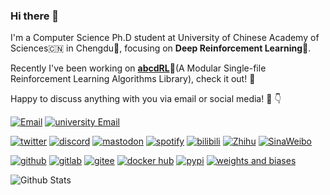 ### Hi there 👋

<!--
<picture>
  <source media="(prefers-color-scheme: dark)" srcset="adam_white.svg">
  <source media="(prefers-color-scheme: light)" srcset="adam.svg">
  <img alt="adam" src="adam.svg" width="200">
</picture>
-->

I'm a Computer Science Ph.D student at University of Chinese Academy of Sciences🇨🇳 in Chengdu🐼, focusing on **Deep Reinforcement Learning**🤖️.

Recently I've been working on [**abcdRL**](https://abcdrl.xyz)🌟(A Modular Single-file Reinforcement Learning Algorithms Library), check it out! 🤠

Happy to discuss anything with you via email or social media! 📡 👇

[![Email](https://img.shields.io/badge/Email-hi@sdpkjc.com-EA4335?logo=mail.ru)](mailto:hi@sdpkjc.com)
[![university Email](https://img.shields.io/badge/University%20Email-zhaoyanxiao21@mails.ucas.ac.cn-41454A?logo=Academia)](mailto:zhaoyanxiao21@mails.ucas.ac.cn)

[![twitter](https://img.shields.io/badge/Twitter-@sdpkjc%5F_adam-1DA1F2?logo=twitter)](https://twitter.com/sdpkjc_adam)
[![discord](https://img.shields.io/badge/Discord-@sdpkjc%233339-5865F2?logo=discord)](https://discord.com/users/sdpkjc#3339)
[![mastodon](https://img.shields.io/badge/Mastodon-@sdpkjc@masto.ai-6364FF?logo=mastodon)](https://masto.ai/@sdpkjc)
[![spotify](https://img.shields.io/badge/Spotify-@sdpkjc-1DB954?logo=spotify)](https://open.spotify.com/user/316tmwa7yte4oqibi6lhrwnjyjji?si=hI0q4KFmSKO4GdWW1jpkLA)
[![bilibili](https://img.shields.io/badge/Bilibili-@斯蒂庞克轿车-00A1D6?logo=bilibili)](https://space.bilibili.com/95671510/)
[![Zhihu](https://img.shields.io/badge/Zhihu-@斯蒂庞克轿车-0084FF?logo=zhihu)](https://www.zhihu.com/people/01cc6dd991be4e1958be4e1a2b95a1c6)
[![SinaWeibo](https://img.shields.io/badge/SinaWeibo-@斯蒂庞克轿车-E6162D?logo=SinaWeibo)](https://weibo.com/u/7759690796)

[![github](https://img.shields.io/badge/GitHub-@sdpkjc-181717?logo=github)](https://github.com/sdpkjc)
[![gitlab](https://img.shields.io/badge/GitLab-@sdpkjc-FC6D26?logo=gitlab)](https://gitlab.com/users/sdpkjc)
[![gitee](https://img.shields.io/badge/Gitee-@sdpkjc-C71D23?style=flat&logoColor=C71D23&logo=gitee&labelColor=white)](https://gitee.com/sdpkjc/)
[![docker hub](https://img.shields.io/badge/DockerHub-@sdpkjc-2496ED?logo=docker)](https://hub.docker.com/r/sdpkjc/)
[![pypi](https://img.shields.io/badge/PyPI-@sdpkjc-3775A9?logo=pypi)](https://pypi.org/user/sdpkjc/)
[![weights and biases](https://img.shields.io/badge/Weights%20&%20Biases-@iiiiiiiooo-FFBE00?logo=weightsandbiases)](https://wandb.ai/iiiiiiiooo)

![Github Stats](https://github-readme-stats.vercel.app/api?username=sdpkjc&count_private=true&show_icons=true&include_all_commits=true)
